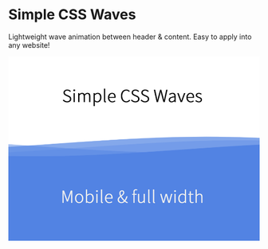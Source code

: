 # Simple CSS Waves

Lightweight wave animation between header & content. Easy to apply into any website!

![My image](https://github.com/Goodkatz/simple-css-waves/blob/master/img/simplecss.png)
